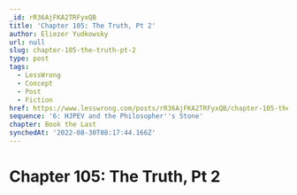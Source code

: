 ```yaml
---
_id: rR36AjFKA2TRFyxQB
title: 'Chapter 105: The Truth, Pt 2'
author: Eliezer Yudkowsky
url: null
slug: chapter-105-the-truth-pt-2
type: post
tags:
  - LessWrong
  - Concept
  - Post
  - Fiction
href: https://www.lesswrong.com/posts/rR36AjFKA2TRFyxQB/chapter-105-the-truth-pt-2
sequence: '6: HJPEV and the Philosopher''s Stone'
chapter: Book the Last
synchedAt: '2022-08-30T08:17:44.166Z'
---
```

# Chapter 105: The Truth, Pt 2

